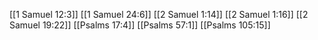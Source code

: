[[1 Samuel 12:3]]
[[1 Samuel 24:6]]
[[2 Samuel 1:14]]
[[2 Samuel 1:16]]
[[2 Samuel 19:22]]
[[Psalms 17:4]]
[[Psalms 57:1]]
[[Psalms 105:15]]

